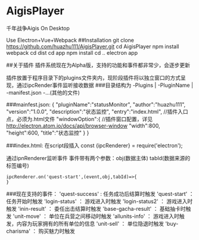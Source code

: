 # AigisPlayer
千年战争Aigis On Desktop

Use Electron+Vue+Webpack
##Installation
    git clone https://github.com/huazhu111/AigisPlayer.git
    cd AigisPlayer
    npm install
    webpack
    cd dist
    cd app
    npm install
    cd ..
    electron app

##关于插件
插件系统现在为Alpha版，支持的功能和事件都非常少，会逐步更新

插件放置于程序目录下的plugins文件夹内，现阶段插件将以独立窗口的方式呈现，通过ipcRender事件监听接收数据
###目录结构为
    -Plugins
    |
     -PluginName
     |
      -manifest.json
      -...(其他的文件)

###mainfest.json:
    {
        "pluginName":"statusMonitor",
        "author":"huazhu111",
        "version":"1.0.0",
        "description":"状态监控",
        "entry":"index.html",       //插件入口点，必须为.html文件
        "windowOption":{            //插件窗口配置，详见 http://electron.atom.io/docs/api/browser-window
            "width":800,
            "height":600,
            "title":"状态监控"
        }
    }

###index.html:
在script段插入
    const {ipcRenderer} = require('electron');

通过ipnRenderer监听事件
事件带有两个参数：obj(数据主体) tabId(数据来源的标签编号)

    ipcRenderer.on('quest-start',(event,obj,tabId)=>{   
    }
###现在支持的事件：
    'quest-success' : 任务成功后结算时触发
    'quest-start' ：任务开始时触发
    'login-status' ： 游戏进入时触发
    'login-status2' ： 游戏进入时触发
    'inin-result' ： 委任出击结算时触发
    'base-gacha-result' ： 基础抽卡时触发
    'unit-move' ： 单位在兵营之间移动时触发
    'allunits-info' ： 游戏进入时触发，内容为玩家拥有的所有单位的信息
    'unit-sell' ： 单位隐退时触发
    'buy-charisma' ： 购买魅力时触发